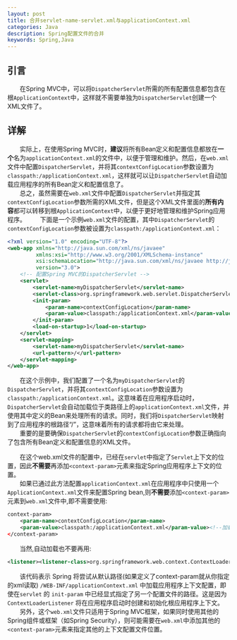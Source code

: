 ```yaml
---
layout: post
title: 合并servlet-name-servlet.xml与applicationContext.xml
categories: Java
description: Spring配置文件的合并
keywords: Spring,Java
---
```


## 引言
&emsp;&emsp;在Spring MVC中，可以将`DispatcherServlet`所需的所有配置信息都包含在根`ApplicationContext`中，这样就不需要单独为`DispatcherServlet`创建一个XML文件了。   


## 详解   
&emsp;&emsp;实际上，在使用Spring MVC时，**建议**将所有Bean定义和配置信息都放在**一个**名为`applicationContext.xml`的文件中，以便于管理和维护。然后，在`web.xml`文件中配置`DispatcherServlet`，并将其`contextConfigLocation`参数设置为`classpath:/applicationContext.xml`，这样就可以让`DispatcherServlet`自动加载应用程序的所有Bean定义和配置信息了。  
&emsp;&emsp;总之，虽然需要在`web.xml`文件中配置`DispatcherServlet`并指定其`contextConfigLocation`参数所需的XML文件，但是这个XML文件里面的**所有内容**都可以转移到根`ApplicationContext`中，以便于更好地管理和维护Spring应用程序。 
&emsp;&emsp;下面是一个示例`web.xml`文件的配置，其中`DispatcherServlet`的`contextConfigLocation`参数被设置为`classpath:/applicationContext.xml`：  
```xml
<?xml version="1.0" encoding="UTF-8"?>
<web-app xmlns="http://java.sun.com/xml/ns/javaee"
         xmlns:xsi="http://www.w3.org/2001/XMLSchema-instance"
         xsi:schemaLocation="http://java.sun.com/xml/ns/javaee http://java.sun.com/xml/ns/javaee/web-app_3_0.xsd"
         version="3.0">
    <!-- 配置Spring MVC的DispatcherServlet -->
    <servlet>
        <servlet-name>myDispatcherServlet</servlet-name>
        <servlet-class>org.springframework.web.servlet.DispatcherServlet</servlet-class>
        <init-param>
            <param-name>contextConfigLocation</param-name>
            <param-value>classpath:/applicationContext.xml</param-value>
        </init-param>
        <load-on-startup>1</load-on-startup>
    </servlet>
    <servlet-mapping>
        <servlet-name>myDispatcherServlet</servlet-name>
        <url-pattern>/</url-pattern>
    </servlet-mapping>
</web-app>
```
&emsp;&emsp;在这个示例中，我们配置了一个名为`myDispatcherServlet`的`DispatcherServlet`，并将其`contextConfigLocation`参数设置为`classpath:/applicationContext.xml`。这意味着在应用程序启动时，`DispatcherServlet`会自动加载位于类路径上的`applicationContext.xml`文件，并使用其中定义的Bean来处理所有的请求。同时，我们将`DispatcherServlet`映射到了应用程序的根路径“/”，这意味着所有的请求都将由它来处理。  
&emsp;&emsp;重要的是要确保`DispatcherServlet`的`contextConfigLocation`参数正确指向了包含所有Bean定义和配置信息的XML文件。  

&emsp;&emsp;在这个web.xml文件的配置中，已经在`servlet`中指定了`Servlet`上下文的位置，因此**不需要**再添加`<context-param>`元素来指定Spring应用程序上下文的位置。  
&emsp;&emsp;如果已通过此方法配置`applicationContext.xml`在应用程序中只使用一个`ApplicationContext.xml`文件来配置Spring bean,则**不需要**添加`<context-param>`元素到`web.xml`文件中,即不需要使用:  
```xml
context-param>
    <param-name>contextConfigLocation</param-name>
    <param-value>classpath:/applicationContext.xml</param-value><!--加载src目录下的applicationContext.xml文件-->
</context-param>
```
&emsp;&emsp;当然,自动加载也不要再用:  
```xml
<listener><listener-class>org.springframework.web.context.ContextLoaderListener</listener-class></listener>
```
&emsp;&emsp;该代码表示 Spring 将尝试从默认路径(如果定义了context-param就从你指定的xml读取) `/WEB-INF/applicationContext.xml` 中加载应用程序上下文配置，即使在`servlet` 的 `init-param` 中已经显式指定了另一个配置文件的路径。这是因为 `ContextLoaderListener` 将在应用程序启动时创建和初始化根应用程序上下文。  
&emsp;&emsp;另外，这个`web.xml`文件只适用于Spring MVC框架，如果同时使用其他的Spring组件或框架（如Spring Security），则可能需要在`web.xml`中添加其他的`<context-param>`元素来指定其他的上下文配置文件位置。  
